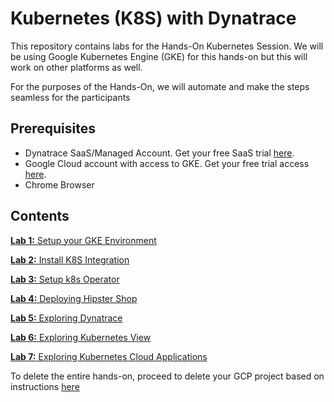 # Kubernetes (K8S) with Dynatrace

This repository contains labs for the Hands-On Kubernetes Session. We will be using Google Kubernetes Engine (GKE) for this hands-on but this will work on other platforms as well. 

For the purposes of the Hands-On, we will automate and make the steps seamless for the participants

## Prerequisites

* Dynatrace SaaS/Managed Account. Get your free SaaS trial [here](https://www.dynatrace.com/trial/).
* Google Cloud account with access to GKE. Get your free trial access [here](https://cloud.google.com/free/).
* Chrome Browser

## Contents

[**Lab 1:** Setup your GKE Environment](/labs/lab1)

[**Lab 2:** Install K8S Integration](/labs/lab2)

[**Lab 3:** Setup k8s Operator](/labs/lab3)

[**Lab 4:** Deploying Hipster Shop](/labs/lab4)

[**Lab 5:** Exploring Dynatrace](/labs/lab5)  

[**Lab 6:** Exploring Kubernetes View](/labs/lab6)

[**Lab 7:** Exploring Kubernetes Cloud Applications](/labs/lab7)

To delete the entire hands-on, proceed to delete your GCP project based on instructions [here](https://cloud.google.com/go/getting-started/delete-tutorial-resources)
